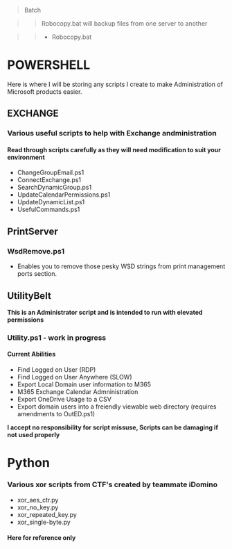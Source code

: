 > Batch

>> Robocopy.bat will backup files from one server to another

>> * Robocopy.bat
>

# POWERSHELL

Here is where I will be storing any scripts I create to make Administration of Microsoft products easier.

## EXCHANGE

### Various useful scripts to help with Exchange andministration

#### Read through scripts carefully as they will need modification to suit your environment

* ChangeGroupEmail.ps1
* ConnectExchange.ps1
* SearchDynamicGroup.ps1
* UpdateCalendarPermissions.ps1
* UpdateDynamicList.ps1
* UsefulCommands.ps1

## PrintServer

### WsdRemove.ps1

* Enables you to remove those pesky WSD strings from print management ports section.


## UtilityBelt

**This is an Administrator script and is intended to run with elevated permissions**

### Utility.ps1 - **work in progress**

#### Current Abilities

* Find Logged on User (RDP)
* Find Logged on User Anywhere (SLOW)
* Export Local Domain user information to M365
* M365 Exchange Calendar Admninistration
* Export OneDrive Usage to a CSV
* Export domain users into a freiendly viewable web directory (requires amendments to OutED.ps1)

**I accept no responsibility for script missuse, Scripts can be damaging if not used properly**

# Python

### Various xor scripts from CTF's created by teammate iDomino

* xor_aes_ctr.py
* xor_no_key.py
* xor_repeated_key.py
* xor_single-byte.py

#### Here for reference only